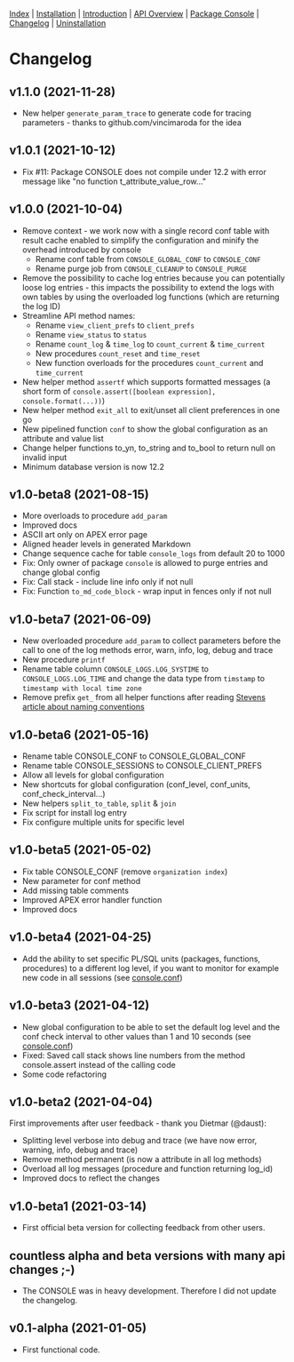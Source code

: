 <!-- nav -->

[Index](README.md)
| [Installation](installation.md)
| [Introduction](introduction.md)
| [API Overview](api-overview.md)
| [Package Console](package-console.md)
| [Changelog](changelog.md)
| [Uninstallation](uninstallation.md)

<!-- navstop -->

# Changelog

## v1.1.0 (2021-11-28)

- New helper `generate_param_trace` to generate code for tracing parameters - thanks to github.com/vincimaroda for the idea

## v1.0.1 (2021-10-12)

- Fix #11: Package CONSOLE does not compile under 12.2 with error message like "no function t_attribute_value_row..."

## v1.0.0 (2021-10-04)

- Remove context - we work now with a single record conf table with result cache
  enabled to simplify the configuration and minify the overhead introduced by
  console
  - Rename conf table from `CONSOLE_GLOBAL_CONF` to `CONSOLE_CONF`
  - Rename purge job from `CONSOLE_CLEANUP` to `CONSOLE_PURGE`
- Remove the possibility to cache log entries because you can potentially loose
  log entries - this impacts the possibility to extend the logs with own tables
  by using the overloaded log functions (which are returning the log ID)
- Streamline API method names:
  - Rename `view_client_prefs` to `client_prefs`
  - Rename `view_status` to `status`
  - Rename `count_log` & `time_log` to `count_current` & `time_current`
  - New procedures `count_reset` and `time_reset`
  - New function overloads for the procedures `count_current` and `time_current`
- New helper method `assertf` which supports formatted messages (a short form of
  `console.assert([boolean expression], console.format(...))`)
- New helper method `exit_all` to exit/unset all client preferences in one go
- New pipelined function `conf` to show the global configuration as an attribute
  and value list
- Change helper functions to_yn, to_string and to_bool to return null on invalid
  input
- Minimum database version is now 12.2

## v1.0-beta8 (2021-08-15)

- More overloads to procedure `add_param`
- Improved docs
- ASCII art only on APEX error page
- Aligned header levels in generated Markdown
- Change sequence cache for table `console_logs` from default 20 to 1000
- Fix: Only owner of package `console` is allowed to purge entries and change
  global config
- Fix: Call stack - include line info only if not null
- Fix: Function `to_md_code_block` - wrap input in fences only if not null

## v1.0-beta7 (2021-06-09)

- New overloaded procedure `add_param` to collect parameters before the call to
  one of the log methods error, warn, info, log, debug and trace
- New procedure `printf`
- Rename table column `CONSOLE_LOGS.LOG_SYSTIME` to `CONSOLE_LOGS.LOG_TIME` and
  change the data type from `timstamp` to `timestamp with local time zone`
- Remove prefix `get_` from all helper functions after reading [Stevens article
  about naming
  conventions](https://www.insum.ca/feuertip-11-what-makes-an-effective-naming-convention/)

## v1.0-beta6 (2021-05-16)

- Rename table CONSOLE_CONF to CONSOLE_GLOBAL_CONF
- Rename table CONSOLE_SESSIONS to CONSOLE_CLIENT_PREFS
- Allow all levels for global configuration
- New shortcuts for global configuration (conf_level, conf_units,
  conf_check_interval...)
- New helpers `split_to_table`, `split` & `join`
- Fix script for install log entry
- Fix configure multiple units for specific level

## v1.0-beta5 (2021-05-02)

- Fix table CONSOLE_CONF (remove `organization index`)
- New parameter for conf method
- Add missing table comments
- Improved APEX error handler function
- Improved docs

## v1.0-beta4 (2021-04-25)

- Add the ability to set specific PL/SQL units (packages, functions, procedures)
  to a different log level, if you want to monitor for example new code in all
  sessions (see [console.conf](package-console.md#procedure-conf))

## v1.0-beta3 (2021-04-12)

- New global configuration to be able to set the default log level and the conf
  check interval to other values than 1 and 10 seconds (see
  [console.conf](package-console.md#procedure-conf))
- Fixed: Saved call stack shows line numbers from the method console.assert
  instead of the calling code
- Some code refactoring

## v1.0-beta2 (2021-04-04)

First improvements after user feedback - thank you Dietmar (@daust):

- Splitting level verbose into debug and trace (we have now error, warning,
  info, debug and trace)
- Remove method permanent (is now a attribute in all log methods)
- Overload all log messages (procedure and function returning log_id)
- Improved docs to reflect the changes

## v1.0-beta1 (2021-03-14)

- First official beta version for collecting feedback from other users.

## countless alpha and beta versions with many api changes ;-)

- The CONSOLE was in heavy development. Therefore I did not update the
  changelog.

## v0.1-alpha (2021-01-05)

- First functional code.
